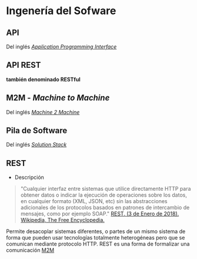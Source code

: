 # Ingenería del Sofware

## API
Del inglés [*Application Programming Interface*](https://en.wikipedia.org/wiki/Application_programming_interface)

## API REST


**también denominado RESTful**

## M2M - *Machine to Machine*

Del inglés [*Machine 2 Machine*](https://es.wikipedia.org/wiki/M2M)

## Pila de Software

Del inglés [*Solution Stack*](https://en.wikipedia.org/wiki/Solution_stack)

## REST 

- Descripción

> "Cualquier interfaz entre sistemas que utilice directamente HTTP para obtener datos o indicar la ejecución de operaciones sobre los datos, en cualquier formato (XML, JSON, etc) sin las abstracciones adicionales de los protocolos basados en patrones de intercambio de mensajes, como por ejemplo SOAP." [REST. (3 de Enero de 2018). Wikipedia, The Free Encyclopedia.](https://en.wikipedia.org/wiki/Representational_state_transfer) 

Permite desacoplar sistemas diferentes, o partes de un mismo sistema de forma que pueden usar tecnologías totalmente heterogéneas pero que se comunican mediante protocolo HTTP. REST es una forma de formalizar una comunicación [M2M](ingenieria-del-sofware.md#m2m---machine-to-machine)

